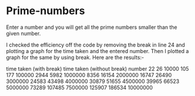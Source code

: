 # Prime-numbers
Enter a number and you will get all the prime numbers smaller than the given number.

I checked the efficiency off the code by removing the break in line 24 and plotting a graph for the time taken and the entered number. 
Then I plotted a graph for the same by using break. Here are the results:-

time taken (with break)	    time taken (without break)	   number
22	                        26	                           10000
105	                        177	                           100000
2944	                      5982	                         1000000
8356	                      16154	                         2000000
16747	                      26490	                         3000000
24583	                      43498	                         4000000
30879	                      51655	                         4500000
39965	                      66523	                         5000000
73289	                      107485	                       7500000
125907	                    186534	                       10000000
